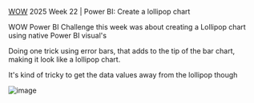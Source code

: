 [WOW](https://workout-wednesday.com/pbi-2025-w22/) 2025 Week 22 | Power BI: Create a lollipop chart

WOW Power BI Challenge this week was about creating a Lollipop chart using native Power BI visual's

Doing one trick using error bars, that adds to the tip of the bar chart, making it look like a lollipop chart.

It's kind of tricky to get the data values 
away from the lollipop though 

![image](https://github.com/user-attachments/assets/7ba57fef-bc45-4d57-aa48-610c3688b2cf) 
